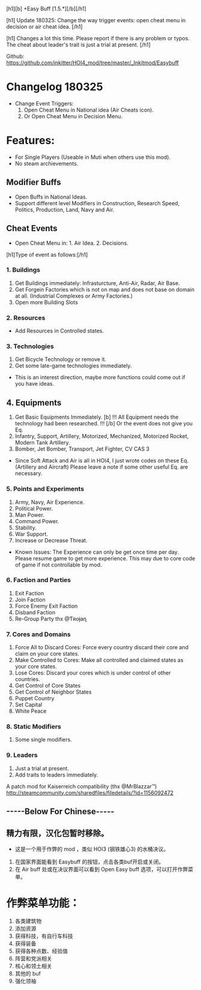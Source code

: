 [h1][b] +Easy Buff [1.5.*][/b][/h1]

[h1] Update 180325: Change the way trigger events: open cheat menu in decision or air cheat idea. [/h1]

[h1] Changes a lot this time. Please report if there is any problem or typos. The cheat about leader's trait is just a trial at present. [/h1]

Github: <https://github.com/inkitter/HOI4_mod/tree/master/_Inkitmod/Easybuff>

# Changelog 180325
* Change Event Triggers: 
  1. Open Cheat Menu in National idea (Air Cheats icon).
  2. Or Open Cheat Menu in Decision Menu.

# Features:
* For Single Players (Useable in Muti when others use this mod). 
* No steam archievements.

## Modifier Buffs
* Open Buffs in National Ideas.
* Support different level Modifiers in Construction, Research Speed, Politics, Production, Land, Navy and Air.

## Cheat Events
* Open Cheat Menu in: 1. Air Idea. 2. Decisions.

[h1]Type of event as follows:[/h1]

### 1. Buildings
1. Get Buildings immediately: Infrasturcture, Anti-Air, Radar, Air Base.
2. Get Forgein Factories which is not on map and does not base on domain at all. (Industrial Complexes or Army Factories.)
3. Open more Building Slots
### 2. Resources
* Add Resources in Controlled states.

### 3. Technologies
1. Get Bicycle Technology or remove it.
2. Get some late-game technologies immediately.

* This is an interest direction, maybe more functions could come out if you have ideas.

## 4. Equipments
1. Get Basic Equipments Immediately. [b] !!! All Equipment needs the technology had been researched. !!! [/b] Or the event does not give you Eq.
2. Infantry, Support, Artillery, Motorized, Mechanized, Motorized Rocket, Modern Tank Artillery.
3. Bomber, Jet Bomber, Transport, Jet Fighter, CV CAS 3

* Since Soft Attack and Air is all in HOI4, I just wrote codes on these Eq. (Artillery and Aircraft) Please leave a note if some other useful Eq. are necessary.

### 5. Points and Experiments
1. Army, Navy, Air Experience.
2. Political Power.
3. Man Power.
4. Command Power.
5. Stability.
6. War Support.
7. Increase or Decrease Threat.

* Known Issues: The Experience can only be get once time per day. Please resume game to get more experience. This may due to core code of game if not controllable by mod.

### 6. Faction and Parties
1. Exit Faction
2. Join Faction
3. Force Enemy Exit Faction
4. Disband Faction
5. Re-Group Party  thx @Ƭʀoɉaɳ

### 7. Cores and Domains
1. Force All to Discard Cores: Force every country discard their core and claim on your core states.
2. Make Controlled to Cores: Make all controlled and claimed states as your core states.
3. Lose Cores: Discard your cores which is under control of other countries.
4. Get Control of Core States
5. Get Control of Neighbor States
6. Puppet Country
7. Set Capital
8. White Peace

### 8. Static Modifiers
1. Some single modifiers.

### 9. Leaders
1. Just a trial at present.
2. Add traits to leaders immediately.


A patch mod for Kaiserreich compatibility (thx @MrBlazzar™) http://steamcommunity.com/sharedfiles/filedetails/?id=1156092472

## -----Below For Chinese-----

## 精力有限，汉化包暂时移除。

* 这是一个用于作弊的 mod ，类似 HOI3 (钢铁雄心3) 的水桶决议。
1. 在国家界面能看到 Easybuff 的按钮，点击各类buf开启或关闭。
2. 在 Air buff 处或在决议界面可以看到 Open Easy buff 选项，可以打开作弊菜单。

# 作弊菜单功能：
1. 各类建筑物
2. 添加资源
3. 获得科技，有自行车科技
4. 获得装备
5. 获得各种点数、经验值
6. 阵营和党派相关
7. 核心和领土相关
8. 其他的 buf
9. 强化领袖